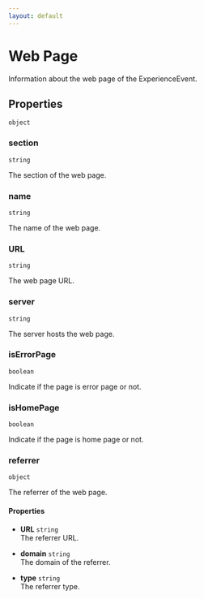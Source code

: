 ```yaml
---
layout: default
---
```


# Web Page

Information about the web page of the ExperienceEvent.
## Properties

`object`


###  section
`string` 

The section of the web page.


###  name
`string` 

The name of the web page.


###  URL
`string` 

The web page URL.


###  server
`string` 

The server hosts the web page.


###  isErrorPage
`boolean` 

Indicate if the page is error page or not.


###  isHomePage
`boolean` 

Indicate if the page is home page or not.


###  referrer
`object` 

The referrer of the web page.
#### **Properties**
*  **URL** `string`  
The referrer URL.

*  **domain** `string`  
The domain of the referrer.

*  **type** `string`  
The referrer type.





